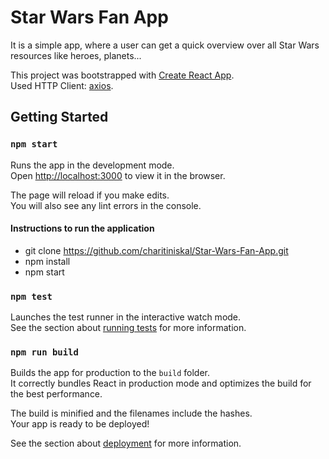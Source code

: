 # Star Wars Fan App

It is a simple app, where a user can get a quick overview over all Star Wars resources
like heroes, planets...

This project was bootstrapped with [Create React App](https://github.com/facebook/create-react-app).<br>
Used HTTP Client: [axios](https://github.com/axios/axios).

## Getting Started

### `npm start`

Runs the app in the development mode.<br>
Open [http://localhost:3000](http://localhost:3000) to view it in the browser.

The page will reload if you make edits.<br>
You will also see any lint errors in the console.

#### Instructions to run the application

* git clone https://github.com/charitiniskal/Star-Wars-Fan-App.git
* npm install
* npm start

### `npm test`

Launches the test runner in the interactive watch mode.<br>
See the section about [running tests](https://facebook.github.io/create-react-app/docs/running-tests) for more information.

### `npm run build`

Builds the app for production to the `build` folder.<br>
It correctly bundles React in production mode and optimizes the build for the best performance.

The build is minified and the filenames include the hashes.<br>
Your app is ready to be deployed!

See the section about [deployment](https://facebook.github.io/create-react-app/docs/deployment) for more information.


